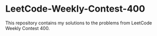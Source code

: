 # LeetCode-Weekly-Contest-400
This repository contains my solutions to the problems from LeetCode Weekly Contest 400.
